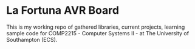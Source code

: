 # La Fortuna AVR Board #

This is my working repo of gathered libraries, current projects, learning sample code for COMP2215 - Computer Systems II - at The University of Southampton (ECS).
